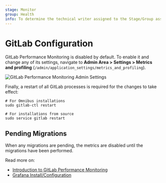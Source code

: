 ```yaml
---
stage: Monitor
group: Health
info: To determine the technical writer assigned to the Stage/Group associated with this page, see https://about.gitlab.com/handbook/engineering/ux/technical-writing/#designated-technical-writers
---
```


# GitLab Configuration

GitLab Performance Monitoring is disabled by default. To enable it and change any of its
settings, navigate to **Admin Area > Settings > Metrics and profiling**
(`/admin/application_settings/metrics_and_profiling`).

![GitLab Performance Monitoring Admin Settings](img/metrics_gitlab_configuration_settings.png)

Finally, a restart of all GitLab processes is required for the changes to take
effect:

```shell
# For Omnibus installations
sudo gitlab-ctl restart

# For installations from source
sudo service gitlab restart
```

## Pending Migrations

When any migrations are pending, the metrics are disabled until the migrations
have been performed.

Read more on:

- [Introduction to GitLab Performance Monitoring](index.md)
- [Grafana Install/Configuration](grafana_configuration.md)

